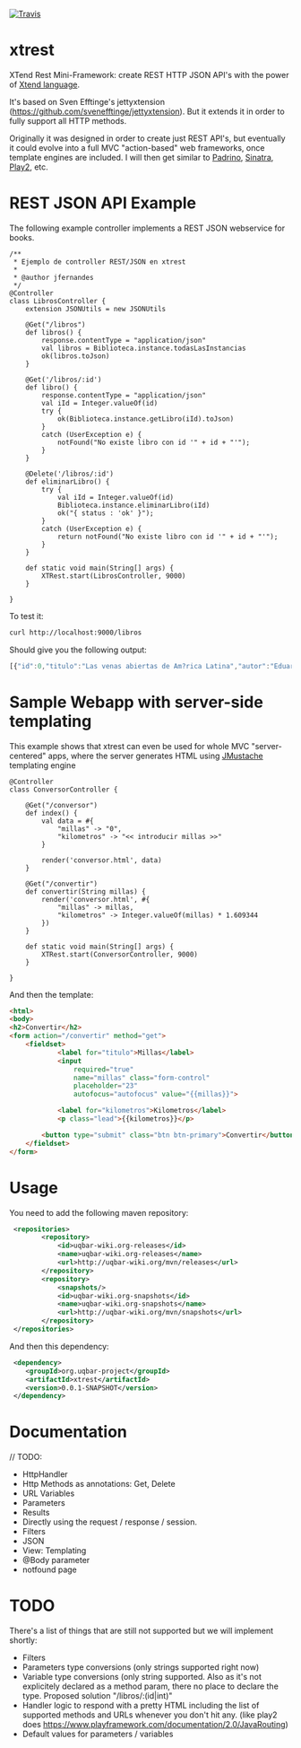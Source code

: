 [![Travis](https://travis-ci.org/uqbar-project/xtrest.svg)](https://travis-ci.org/uqbar-project/xtrest.svg)

xtrest
======

XTend Rest Mini-Framework: create REST HTTP JSON API's with the power of [Xtend language](http://www.eclipse.org/xtend/).

It's based on Sven Efftinge's jettyxtension (https://github.com/svenefftinge/jettyxtension). But it extends
it in order to fully support all HTTP methods.

Originally it was designed in order to create just REST API's, but eventually it could evolve into a full MVC
"action-based" web frameworks, once template engines are included.
I will then get similar to [Padrino](http://www.padrinorb.com), [Sinatra](http://www.sinatrarb.com), [Play2](https://www.playframework.com), etc.

REST JSON API Example
======

The following example controller implements a REST JSON webservice for books.

```xtend
/**
 * Ejemplo de controller REST/JSON en xtrest
 * 
 * @author jfernandes
 */
@Controller
class LibrosController {
	extension JSONUtils = new JSONUtils
	
	@Get("/libros")
	def libros() {
		response.contentType = "application/json"
    	val libros = Biblioteca.instance.todasLasInstancias
		ok(libros.toJson)
	}
	
	@Get('/libros/:id')
	def libro() {
		response.contentType = "application/json"
		val iId = Integer.valueOf(id)
    	try {
    		ok(Biblioteca.instance.getLibro(iId).toJson)
    	}
    	catch (UserException e) {
    		notFound("No existe libro con id '" + id + "'");
    	}
    }
    
    @Delete('/libros/:id')
    def eliminarLibro() {
    	try {
    		val iId = Integer.valueOf(id)
    		Biblioteca.instance.eliminarLibro(iId)
    		ok("{ status : 'ok' }");
    	}
    	catch (UserException e) {
    		return notFound("No existe libro con id '" + id + "'");
    	}
    }
	
	def static void main(String[] args) {
		XTRest.start(LibrosController, 9000)
	}
	
}
```

To test it:

```bash
curl http://localhost:9000/libros
```

Should give you the following output:

```javascript
[{"id":0,"titulo":"Las venas abiertas de Am?rica Latina","autor":"Eduardo Galeano"},{"id":1,"titulo":"Guerra y Paz","autor":"Le?n Tolstoi"},{"id":2,"titulo":"Patas Arriba","autor":"Eduardo Galeano"},{"id":3,"titulo":"El f?tbol a sol y a sombra","autor":"Eduardo Galeano"},{"id":4,"titulo":"Historia del siglo XX","autor":"Eric Hobsbawm"},{"id":5,"titulo":"Ficciones","autor":"Jorge Luis Borges"},{"id":6,"titulo":"El Aleph","autor":"Jorge Luis Borges"},{"id":7,"titulo":"La invenci?n de Morel","autor":"Adolfo Bioy Casares"},{"id":8,"titulo":"Rayuela","autor":"Julio Cort?zar"},{"id":9,"titulo":"El bar?n rampante","autor":"Italo Calvino"},{"id":10,"titulo":"El vizconde demediado","autor":"Italo Calvino"},{"id":11,"titulo":"100 a?os de soledad","autor":"Gabriel Garc?a M?rquez"},{"id":12,"titulo":"Un d?a en la vida de Ivan Denisovich","autor":"Alexander Solyenitsin"},{"id":13,"titulo":"El d?a del arquero","autor":"Juan Sasturain"}]
```

Sample Webapp with server-side templating
=======

This example shows that xtrest can even be used for whole MVC "server-centered" apps, where
the server generates HTML using [JMustache](https://github.com/samskivert/jmustache) templating engine

```xtend
@Controller
class ConversorController {
	
	@Get("/conversor")
	def index() {
		val data = #{
			"millas" -> "0",
			"kilometros" -> "<< introducir millas >>"
		}
		
		render('conversor.html', data)
	}
	
	@Get("/convertir")
	def convertir(String millas) {
		render('conversor.html', #{
			"millas" -> millas,
			"kilometros" -> Integer.valueOf(millas) * 1.609344
		})
	}
	
	def static void main(String[] args) {
		XTRest.start(ConversorController, 9000)
	}
	
}
```

And then the template:

```html
<html>
<body>
<h2>Convertir</h2>
<form action="/convertir" method="get">
	<fieldset>
			<label for="titulo">Millas</label> 
			<input 
				required="true"
				name="millas" class="form-control" 
				placeholder="23"
				autofocus="autofocus" value="{{millas}}">

			<label for="kilometros">Kilometros</label>
			<p class="lead">{{kilometros}}</p>

		<button type="submit" class="btn btn-primary">Convertir</button>
	</fieldset>
</form>
```


Usage
=======

You need to add the following maven repository:

```xml
 <repositories>
        <repository>
            <id>uqbar-wiki.org-releases</id>
            <name>uqbar-wiki.org-releases</name>
            <url>http://uqbar-wiki.org/mvn/releases</url>
        </repository>
        <repository>
            <snapshots/>
            <id>uqbar-wiki.org-snapshots</id>
            <name>uqbar-wiki.org-snapshots</name>
            <url>http://uqbar-wiki.org/mvn/snapshots</url>
        </repository>
 </repositories>
```

And then this dependency:

```xml
 <dependency>
	<groupId>org.uqbar-project</groupId>
	<artifactId>xtrest</artifactId>
  	<version>0.0.1-SNAPSHOT</version>
 </dependency>
```


Documentation
=======

// TODO:
* HttpHandler
* Http Methods as annotations: Get, Delete
* URL Variables
* Parameters
* Results
* Directly using the request / response / session.
* Filters
* JSON
* View: Templating
* @Body parameter
* notfound page

TODO
======

There's a list of things that are still not supported but we will implement shortly:
* Filters
* Parameters type conversions (only strings supported right now)
* Variable type conversions (only string supported. Also as it's not explicitely declared as a method param, there no place to declare the type. Proposed solution
"/libros/:(id|int)"
* Handler logic to respond with a pretty HTML including the list of supported methods and URLs whenever you don't hit any. (like play2 does https://www.playframework.com/documentation/2.0/JavaRouting)
* Default values for parameters / variables 

 
